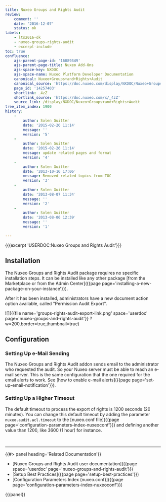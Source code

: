 ```yaml
---
title: Nuxeo Groups and Rights Audit
review:
    comment: ''
    date: '2016-12-07'
    status: ok
labels:
    - lts2016-ok
    - nuxeo-groups-rights-audit
    - excerpt-include
toc: true
confluence:
    ajs-parent-page-id: '16089349'
    ajs-parent-page-title: Nuxeo Add-Ons
    ajs-space-key: NXDOC
    ajs-space-name: Nuxeo Platform Developer Documentation
    canonical: Nuxeo+Groups+and+Rights+Audit
    canonical_source: 'https://doc.nuxeo.com/display/NXDOC/Nuxeo+Groups+and+Rights+Audit'
    page_id: '14257403'
    shortlink: _4zZ
    shortlink_source: 'https://doc.nuxeo.com/x/_4zZ'
    source_link: /display/NXDOC/Nuxeo+Groups+and+Rights+Audit
tree_item_index: 1900
history:
    -
        author: Solen Guitter
        date: '2015-02-26 11:14'
        message: ''
        version: '5'
    -
        author: Solen Guitter
        date: '2015-02-26 11:14'
        message: update related pages and format
        version: '4'
    -
        author: Solen Guitter
        date: '2013-10-16 17:06'
        message: Removed related topics from TOC
        version: '3'
    -
        author: Solen Guitter
        date: '2013-08-07 11:34'
        message: ''
        version: '2'
    -
        author: Solen Guitter
        date: '2013-08-06 12:39'
        message: ''
        version: '1'

---
```

{{{excerpt 'USERDOC:Nuxeo Groups and Rights Audit'}}}

## Installation

The Nuxeo Groups and Rights Audit package requires no specific installation steps. It can be installed like any other package [from the Marketplace or from the Admin Center]({{page page='installing-a-new-package-on-your-instance'}}).

After it has been installed, administrators have a new document action option available, called "Permission Audit Export".

![]({{file name='groups-rights-audit-export-link.png' space='userdoc' page='nuxeo-groups-and-rights-audit'}} ?w=200,border=true,thumbnail=true)

## Configuration

### Setting Up e-Mail Sending

The Nuxeo Groups and Rights Audit addon sends email to the administrator who requested the audit. So your Nuxeo server must be able to reach an e-mail server. This is the same configuration that the one required for the email alerts to work. See [how to enable e-mail alerts]({{page page='set-up-email-notification'}}).

### Setting Up a Higher Timeout

The default timeout to process the export of rights is 1200 seconds (20 minutes). You can change this default timeout by adding the parameter `nuxeo.audit.acl.timeout` to the [nuxeo.conf file]({{page page='configuration-parameters-index-nuxeoconf'}}) and defining another value than 1200, like 3600 (1 hour) for instance.

&nbsp;

* * *

<div class="row" data-equalizer data-equalize-on="medium"><div class="column medium-6">{{#> panel heading='Related Documentation'}}

*   [Nuxeo Groups and Rights Audit user documentation]({{page space='userdoc' page='nuxeo-groups-and-rights-audit'}})
*   [Setup Best Practices]({{page page='setup-best-practices'}})
*   [Configuration Parameters Index (nuxeo.conf)]({{page page='configuration-parameters-index-nuxeoconf'}})

{{/panel}}</div><div class="column medium-6">

&nbsp;

</div></div>
